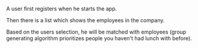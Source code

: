

A user first registers when he starts the app.

Then there is a list which shows the employees in the company.

Based on the users selection, he will be matched with employees (group generating algorithm prioritizes people you haven't had lunch with before).